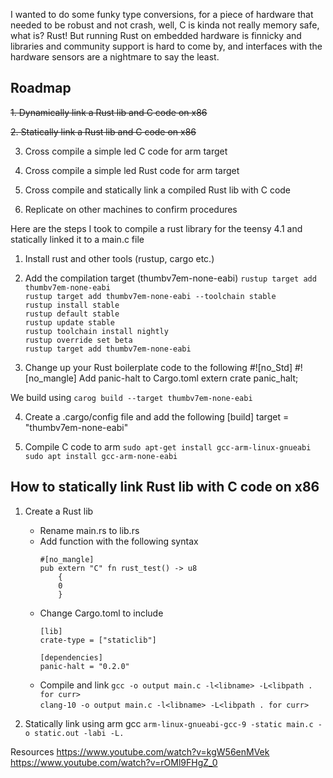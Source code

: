 I wanted to do some funky type conversions, for a piece of hardware that needed to be robust and not crash,
well, C is kinda not really memory safe, what is? Rust! But running Rust on embedded hardware is finnicky and
libraries and community support is hard to come by, and interfaces with the hardware sensors are a nightmare to
say the least.

## Roadmap

~~1. Dynamically link a Rust lib and C code on x86~~

~~2. Statically link a Rust lib and C code on x86~~

3. Cross compile a simple led C code for arm target

4. Cross compile a simple led Rust code for arm target

5. Cross compile and statically link a compiled Rust lib with C code 

6. Replicate on other machines to confirm procedures



Here are the steps I took to compile a rust library for the teensy 4.1 and statically linked it to a main.c file

1. Install rust and other tools (rustup, cargo etc.)

2. Add the compilation target (thumbv7em-none-eabi)
    `rustup target add thumbv7em-none-eabi`   
    `rustup target add thumbv7em-none-eabi --toolchain stable`  
    `rustup install stable`  
    `rustup default stable`  
    `rustup update stable`  
    `rustup toolchain install nightly`  
    `rustup override set beta`  
    `rustup target add thumbv7em-none-eabi`  


3. Change up your Rust boilerplate code to the following
    #![no_Std]
    #![no_mangle]
    Add panic-halt to Cargo.toml
    extern crate panic_halt;

We build using `carog build --target thumbv7em-none-eabi`

4. Create a .cargo/config file and add the following
    [build]
    target = "thumbv7em-none-eabi"

5. Compile C code to arm
    `sudo apt-get install gcc-arm-linux-gnueabi`  
    `sudo apt install gcc-arm-none-eabi`


## How to statically link Rust lib with C code on x86

1. Create a Rust lib
    * Rename main.rs to lib.rs
    * Add function with the following syntax
        ```
        #[no_mangle]
        pub extern "C" fn rust_test() -> u8
            {
            0
            }
        ```
    * Change Cargo.toml to include
        ```
        [lib]
        crate-type = ["staticlib"]

        [dependencies]
        panic-halt = "0.2.0"
        ```
    * Compile and link
        `gcc -o output main.c -l<libname> -L<libpath . for curr>`  
        `clang-10 -o output main.c -l<libname> -L<libpath . for curr>`

2. Statically link using arm gcc
    `arm-linux-gnueabi-gcc-9 -static main.c -o static.out -labi -L.`




Resources
https://www.youtube.com/watch?v=kgW56enMVek
https://www.youtube.com/watch?v=rOMl9FHgZ_0
